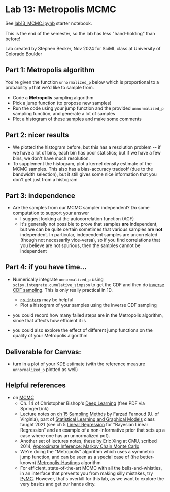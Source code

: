# Lab 13: Metropolis MCMC
See [lab13_MCMC.ipynb](lab13_MCMC.ipynb) starter notebook.

This is the end of the semester, so the lab has less "hand-holding" than before!

Lab created by Stephen Becker, Nov 2024 for SciML class at University of Colorado Boulder

## Part 1: Metropolis algorithm
You're given the function `unnormalized_p` below which is proportional to a probability `p` that we'd like to sample from.  
- Code a **Metropolis** sampling algorithm
- Pick a jump function (to propose new samples)
- Run the code using your jump function and the provided `unnormalized_p` sampling function, and generate a lot of samples
- Plot a histogram of these samples and make some comments

## Part 2: nicer results
- We plotted the histogram before, but this has a resolution problem -- if we have a lot of bins, each bin has poor statistics; but if we have a few bins, we don't have much resolution.
- To supplement the histogram, plot a kernel density estimate of the MCMC samples. This also has a bias-accuracy tradeoff (due to the bandwidth selection), but it still gives some nice information that you don't get just from a histogram

## Part 3: independence
- Are the samples from our MCMC sampler independent? Do some computation to support your answer
  - I suggest looking at the autocorrelation function (ACF)
  - It's generally not possible to prove that samples **are** independent, but we can be quite certain sometimes that various samples are **not** independent.  In particular, independent samples are uncorrelated (though not necessarily vice-versa), so if you find correlations that you believe are not spurious, then the samples cannot be independent


## Part 4: if you have time...
- Numerically integrate `unnormalized_p` using `scipy.integrate.cumulative_simpson` to get the CDF and then do [inverse CDF sampling](https://en.wikipedia.org/wiki/Inverse_transform_sampling). This is only really practical in 1D.
  - [`np.interp`](https://numpy.org/doc/stable/reference/generated/numpy.interp.html) may be helpful
  - Plot a histogram of your samples using the inverse CDF sampling

- you could record how many failed steps are in the Metropolis algorithm, since that affects how efficient it is
- you could also explore the effect of different jump functions on the quality of your Metropolis algorithm

## Deliverable for Canvas:
- turn in a plot of your KDE estimate (with the reference measure `unnormalized_p` plotted as well)

## Helpful references
- on [MCMC](https://en.wikipedia.org/wiki/Markov_chain_Monte_Carlo)
  - Ch. 14 of Christopher Bishop's [Deep Learning](https://link.springer.com/book/10.1007/978-3-031-45468-4) (free PDF via SpringerLink)
  - Lecture notes on [ch 15 Sampling Methds](https://www.ece.virginia.edu/~ffh8x/docs/teaching/esl/15-Sampling-Methods.pdf) by Farzad Farnoud (U. of Virginia), part of [Statistical Learning and Graphical Models](https://www.ece.virginia.edu/~ffh8x/esl.html) class taught 2021 (see ch 5 [Linear Regression](https://www.ece.virginia.edu/~ffh8x/docs/teaching/esl/05-Linear-Regression.pdf) for "Bayesian Linear Regression" and an example of a non-informative prior that sets up a case where one has an unnormalized pdf).
  - Another set of lectures notes, these by Eric Xing at CMU, scribed 2014, [Approximate Inference: Markov Chain Monte Carlo](https://www.cs.cmu.edu/~epxing/Class/10708-14/scribe_notes/scribe_note_lecture17.pdf)
  - We're doing the "Metropolis" algorithm which uses a symmetric jump function, and can be seen as a special case of (the better-known) [Metropolis-Hastings](https://en.wikipedia.org/wiki/Metropolis%E2%80%93Hastings_algorithm) algorithm
  - For efficient, state-of-the-art MCMC with all the bells-and-whistles, in an interface that prevents you from making silly mistakes, try [PyMC](https://www.pymc.io/welcome.html). However, that's overkill for this lab, as we want to explore the very basics and get our hands dirty.
